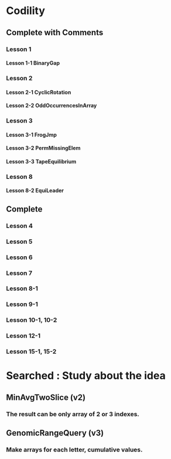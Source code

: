 # Codility
## Complete with Comments
### Lesson 1
#### Lesson 1-1 BinaryGap
### Lesson 2
#### Lesson 2-1 CyclicRotation
#### Lesson 2-2 OddOccurrencesInArray
### Lesson 3
#### Lesson 3-1 FrogJmp
#### Lesson 3-2 PermMissingElem
#### Lesson 3-3 TapeEquilibrium
### Lesson 8
#### Lesson 8-2 EquiLeader

## Complete
### Lesson 4
### Lesson 5
### Lesson 6
### Lesson 7
### Lesson 8-1
### Lesson 9-1
### Lesson 10-1, 10-2
### Lesson 12-1
### Lesson 15-1, 15-2

# Searched : Study about the idea
## MinAvgTwoSlice (v2)
### The result can be only array of 2 or 3 indexes.
## GenomicRangeQuery (v3)
### Make arrays for each letter, cumulative values.
